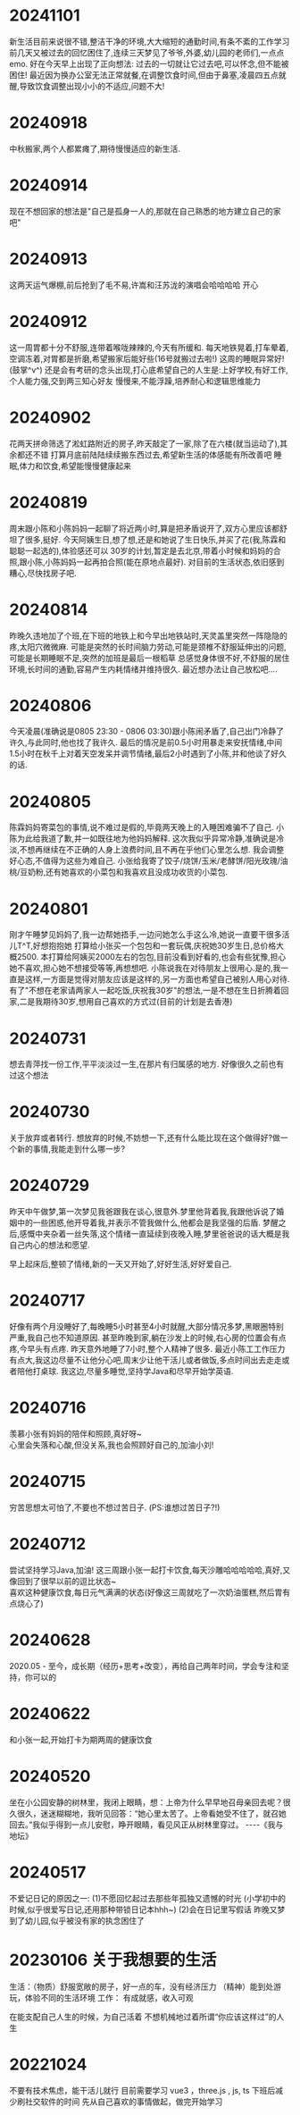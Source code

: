 
# 20241101
新生活目前来说很不错,整洁干净的环境,大大缩短的通勤时间,有条不紊的工作学习
前几天又被过去的回忆困住了,连续三天梦见了爷爷,外婆,幼儿园的老师们,一点点emo.
好在今天早上出现了正向想法: 过去的一切就让它过去吧,可以怀念,但不能被困住!
最近因为换办公室无法正常就餐,在调整饮食时间,但由于鼻塞,凌晨四五点就醒,导致饮食调整出现小小的不适应,问题不大!
# 20240918
中秋搬家,两个人都累瘫了,期待慢慢适应的新生活.
# 20240914
现在不想回家的想法是"自己是孤身一人的,那就在自己熟悉的地方建立自己的家吧"
# 20240913
这两天运气爆棚,前后抢到了毛不易,许嵩和汪苏泷的演唱会哈哈哈哈 开心 
# 20240912
这一周胃都十分不舒服,连带着喉咙辣辣的,今天有所缓和. 
每天地铁晃着,打车晕着,空调冻着,对胃都是折磨,希望搬家后能好些(16号就搬过去啦!)
这周的睡眠异常好!(鼓掌^v^)
还是会有考研的念头出现,打心底希望自己的人生是:上好学校,有好工作,个人能力强,交到两三知心好友
慢慢来,不能浮躁,培养耐心和逻辑思维能力
# 20240902
花两天拼命筛选了淞虹路附近的房子,昨天敲定了一家,除了在六楼(就当运动了),其余都还不错
打算月底前陆陆续续搬东西过去,希望新生活的体感能有所改善吧
睡眠,体力和饮食,希望能慢慢健康起来
# 20240819
周末跟小陈和小陈妈妈一起聊了将近两小时,算是把矛盾说开了,双方心里应该都舒坦了很多,挺好.
今天阿姨生日,想了想,还是和她说了生日快乐,并买了花(我,陈霖和聪聪一起选的),体验感还可以
30岁的计划,暂定是去北京,带着小时候和妈妈的合照,跟小陈,小陈妈妈一起再拍合照(能在原地点最好).
对目前的生活状态,依旧感到糟心,尽快找房子吧.
# 20240814
昨晚久违地加了个班,在下班的地铁上和今早出地铁站时,天灵盖里突然一阵隐隐的疼,太阳穴微微麻.
可能是突然的长时间脑力劳动,可能是颈椎不舒服延伸出的问题,可能是长期睡眠不足,突然的加班是最后一根稻草
总感觉身体很不好,不舒服的居住环境,长时间的通勤,容易产生内耗情绪并维持很久.
最近想办法让自己放松吧....
# 20240806
今天凌晨(准确说是0805 23:30 - 0806 03:30)跟小陈闹矛盾了,自己出门冷静了许久,与此同时,他也找了我许久.
最后的情况是前0.5小时用暴走来安抚情绪,中间1.5小时在秋千上对着天空发呆并调节情绪,最后2小时遇到了小陈,并和他谈了好久的话.
# 20240805
陈霖妈妈寄菜包的事情,说不难过是假的,毕竟两天晚上的入睡困难骗不了自己.
小陈为此给我道了歉,并一如既往地为他妈妈解释. 这次我似乎异常冷静,准确说是冷淡,不想再继续在不正确的人身上浪费时间,且不再在乎他们心里怎么想.
我会调整好心态,不值得为这些为难自己.
小张给我寄了饺子/烧饼/玉米/老酵饼/阳光玫瑰/油桃/豆奶粉,还有她喜欢的小菜包和我喜欢且没成功收货的小菜包.
# 20240801
刚才午睡梦见妈妈了,我一边帮她捂手,一边问她怎么手这么冷,她说一直要干很多活儿T^T,好想抱抱她
打算给小张买一个包包和一套玩偶,庆祝她30岁生日,总价格大概2500.
本打算给阿姨买2000左右的包包,目前没看到好看的,也会有些犹豫,担心她不喜欢,担心她不想接受等等,再想想吧.
小陈说我在对待朋友上很用心.是的,我一直是这样,一方面是觉得对朋友应该是这样的,另一方面也希望自己被别人用心对待.
有了"不想在老家请两家人一起吃饭,庆祝我30岁"的想法,一是不想在生日折腾着回家,二是我期待30岁,想用自己喜欢的方式过(目前的计划是去香港)
# 20240731
想去青萍找一份工作,平平淡淡过一生,在那片有归属感的地方.
好像很久之前也有过这个想法
# 20240730
关于放弃或者转行. 想放弃的时候,不妨想一下,还有什么能比现在这个做得好?做一个新的事情,我能走到什么哪一步?
# 20240729
昨天中午做梦,第一次梦见我爸跟我在谈心,很意外.梦里他背着我,我跟他诉说了婚姻中的一些困惑,他开导着我,并表示不管我做什么,他都会是我坚强的后盾. 梦醒之后,感慨中夹杂着一丝失落,这个情绪一直延续到夜晚入睡,梦里爸爸说的话大概是我自己内心的想法和愿望.

早上起床后,整顿了情绪,新的一天又开始了,好好生活,好好爱自己.
# 20240717
好像有两个月没睡好了,每晚睡5小时甚至4小时就醒,大部分情况多梦,黑眼圈特别严重,我自己也不知道原因. 甚至昨晚到家,躺在沙发上的时候,右心房的位置会有点疼,今早头有点疼.
昨天意外地睡了7小时,整个人精神了很多.
最近小陈工工作压力有点大,我这边尽量不让他分心吧,周末少让他干活儿或者做饭,多点时间出去走走或者陪他打桌球.
我这边,尽量多睡觉,坚持学Java和尽早开始学英语.
# 20240716
羡慕小张有妈妈的陪伴和照顾,真好呀~  
心里会失落和心酸,但没关系,我也会照顾好自己的,加油小刘!
# 20240715
穷苦思想太可怕了,不要也不想过苦日子. (PS:谁想过苦日子?!)
# 20240712
尝试坚持学习Java,加油!
这三周跟小张一起打卡饮食,每天沙雕哈哈哈哈哈,真好,又像回到了很早以前的逗比状态~  
喜欢这种健康饮食,每日元气满满的状态(好像这三周就吃了一次奶油蛋糕,然后胃有点烧心了)
# 20240628
2020.05 - 至今，成长期（经历+思考+改变），再给自己两年时间，学会专注和坚持，你可以的

# 20240622
和小张一起,开始打卡为期两周的健康饮食
# 20240520
坐在小公园安静的树林里，我闭上眼睛，想：上帝为什么早早地召母亲回去呢？很久很久，迷迷糊糊地，我听见回答：“她心里太苦了。上帝看她受不住了，就召她回去。”我似乎得到一点儿安慰，睁开眼睛，看见风正从树林里穿过。  ----《我与地坛》
# 20240517
不爱记日记的原因之一: (1)不愿回忆起过去那些年孤独又遗憾的时光 (小学初中的时候,似乎很爱写日记,还用那种带锁日记本hhh~) (2)会在日记里写假话
昨晚又梦到了幼儿园,似乎被没有家的执念困住了
# 20230106  关于我想要的生活
生活：（物质）舒服宽敞的房子，好一点的车，没有经济压力    （精神）能到处游玩，体验不同的生活环境
工作： 有成就感，收入可观

在能支配自己人生的时候，为自己活着         不想机械地过着所谓“你应该这样过”的人生
# 20221024  
不要有技术焦虑，能干活儿就行
目前需要学习 vue3 ，three.js , js, ts
下班后减少刷社交软件的时间
先从自己喜欢的事情做起，做完开始学习